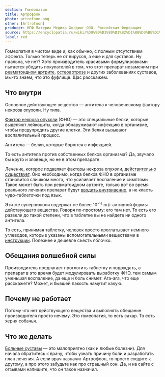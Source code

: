 ```yaml
---
section: Гомеопатия
title: Артрофоон
photo: artrofoon.png
other: [Artrofoon]
producer: НПФ Материа Медика Холдинг ООО, Российская Федерация
source: https://encyclopatia.ru/wiki/%D0%90%D1%80%D1%82%D1%80%D0%BE%D1%84%D0%BE%D0%BE%D0%BD
label: red
---
```


Гомеопатия в чистом виде и, как обычно, с полным отсутствием эффекта. Только теперь не от вирусов, а еще и для суставов. Ну пральна, че нет? Хотя производитель красивыми формулировками пытается убедить покупателей в том, что этот препарат незаменим при [ревматоидном артрите](https://cuprum.media/spravochnik/rheumatoid-arthritis), [остеоартрозе](https://www.mayoclinic.org/diseases-conditions/osteoarthritis/symptoms-causes/syc-20351925) и других заболеваниях суставов, мы-то знаем, что это фуфлище. Щас расскажем.

## Что внутри

Основное действующее вещество — антитела к человеческому фактору некроза опухоли. Ну типа.

[Фактор некроза опухоли](https://www.ncbi.nlm.nih.gov/pmc/articles/PMC3732748/) (ФНО) — это специальные белки, которые выделяют лейкоциты, когда обнаруживают инфекцию в организме, чтобы предупредить другие клетки. Эти белки вызывают воспалительный процесс.

Антитела — белки, которые борются с инфекцией.

То есть антитела против собственных белков организма? Да, звучало бы круто и зловеще, но не в этом препарате.

Лечение, которое подавляет факторы некроза опухоли, [действительно существует](https://www.rheumatology.org/I-Am-A/Patient-Caregiver/Treatments/TNF-Inhibitors#:~:text=TNF%20inhibitors%20are%20drugs%20that,%2C%20ankylosing%20spondylitis%2C%20and%20psoriasis.). Оно необходимо, когда белков ФНО в организме становится слишком много, что усиливает воспаление и симптомы. Такое может быть при ревматоидном артрите, только вот во время реального лечения препарат будут [вводить внутривенно](<https://www.ncbi.nlm.nih.gov/pmc/articles/PMC3956207/#:~:text=Tumor%20necrosis%20factor%20(TNF)%2D,for%20the%20treatment%20of%20RA.>), а не класть чудо-таблеточки под язык.

Эти же суперпилюли содержат не более 10⁻¹⁵ нг/г активной формы действующего вещества. Говоря по-простому: его там нет. То есть его развели до такой степени, что в таблетке вы не найдете ни одного антитела.

То есть, принимая таблетку, человек просто проглатывает немного углеводов, которые указаны вспомогательными веществами в [инструкции](https://www.vidal.ru/drugs/arthrofon__6777). Полезнее и дешевле съесть яблочко.

## Обещания волшебной силы

Производитель предлагает проглотить таблетку и подождать, а препарат в это время будет модулировать выработку ФНО, тем самым уменьшая воспаление, да еще и боль снимет. Ага-ага, что еще расскажете? Может, и бывшей пакость намутит какую.

## Почему не работает

Потому что нет действующего вещества и выполнять обещание производителя просто нечему. Это гомеопатия, то есть сахар. То есть херня собачья.

## Что же делать

[Больные суставы](https://cuprum.media/razbor/joint-pain-go-away) — это малоприятно (как и любые болезни). Для начала обратитесь к врачу, чтобы узнать причину боли и разработать план лечения. А если врач назначит Артрофоон, то просто сходите к другому, а про этого забудьте как про страшный сон. Да, и на сайте с отзывами напишите, что он такое назначил.
